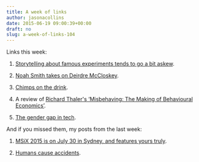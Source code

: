 ```yaml
---
title: A week of links
author: jasonacollins
date: 2015-06-19 09:00:39+00:00
draft: no
slug: a-week-of-links-104
---
```


Links this week:

  1. [Storytelling about famous experiments tends to go a bit askew](http://timharford.com/2015/06/the-truth-about-our-norm-core/).

	
  2. [Noah Smith takes on Deirdre McCloskey](http://noahpinionblog.blogspot.com.au/2015/06/deirdre-mccloskey-says-things.html).

	
  3. [Chimps on the drink](http://www.theguardian.com/science/2015/jun/10/chimpanzees-bossou-south-eastern-guinea-habitual-drinking?CMP=share_btn_tw).

	
  4. A review of [Richard Thaler's ‘Misbehaving: The Making of Behavioural Economics’](http://www.ft.com/cms/s/0/552ee87c-f8d8-11e4-8e16-00144feab7de.html).

	
  5. [The gender gap in tech](http://qz.com/186072/the-ninja-economist-takes-on-your-attacks-over-the-lack-of-a-gender-gap-in-tech-salaries/).

And if you missed them, my posts from the last week:
	
  1. [MSiX 2015 is on July 30 in Sydney, and features yours truly](https://www.jasoncollins.blog/marketing-science-ideas-xchange-msix-2015/).

	
  2. [Humans cause accidents](https://www.jasoncollins.blog/the-human-factor-in-accidents/).


